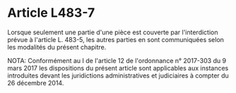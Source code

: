 # Article L483-7

Lorsque seulement une partie d'une pièce est couverte par l'interdiction prévue à l'article L. 483-5, les autres parties en sont communiquées selon les modalités du présent chapitre.

NOTA:
Conformément au I de l'article 12 de l'ordonnance n° 2017-303 du 9 mars 2017 les dispositions du présent article sont applicables aux instances introduites devant les juridictions administratives et judiciaires à compter du 26 décembre 2014.

